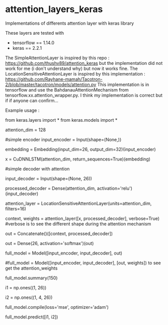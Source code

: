 # attention_layers_keras
Implementations of differents attention layer with keras library

These layers are tested with 
- tensorflow == 1.14.0
- keras == 2.2.1

The SimpleAttentionLayer is inspired by this repo : 
https://github.com/thushv89/attention_keras
but the implementation did not work for me (i don't understand why) but now it works fine. 
The LocationSensitiveAttentionLayer is inspired by this implementation : 
https://github.com/Rayhane-mamah/Tacotron-2/blob/master/tacotron/models/attention.py
This implementation is in tensorflow and use the BahdanauAttentionMechanism from tensorflow.xx.attention_wrapper.py. 
I think my implementation is correct but if if anyone can confirm...

Example usage : 

from keras.layers import *
from keras.models import *

attention_dim = 128

#simple encoder
input_encoder = Input(shape=(None,))

embedding = Embedding(input_dim=26, output_dim=32)(input_encoder)

x = CuDNNLSTM(attention_dim, return_sequences=True)(embedding)

#simple decoder with attention

input_decoder = Input(shape=(None, 26))  

processed_decoder = Dense(attention_dim, activation='relu')(input_decoder)

attention_layer = LocationSensitiveAttentionLayer(units=attention_dim, filters=16)

context, weights = attention_layer([x, processed_decoder], verbose=True) #verbose is to see the different shape during the attention mechanism

out = Concatenate()([context, processed_decoder])

out = Dense(26, activation='softmax')(out)

full_model = Model([input_encoder, input_decoder], out)

#full_model = Model([input_encoder, input_decoder], [out, weights]) to see get the attention_weights 


full_model.summary(150)

i1 = np.ones((1, 26))

i2 = np.ones((1, 4, 26))

full_model.compile(loss='mse', optimizer='adam')

full_model.predict([i1, i2])
